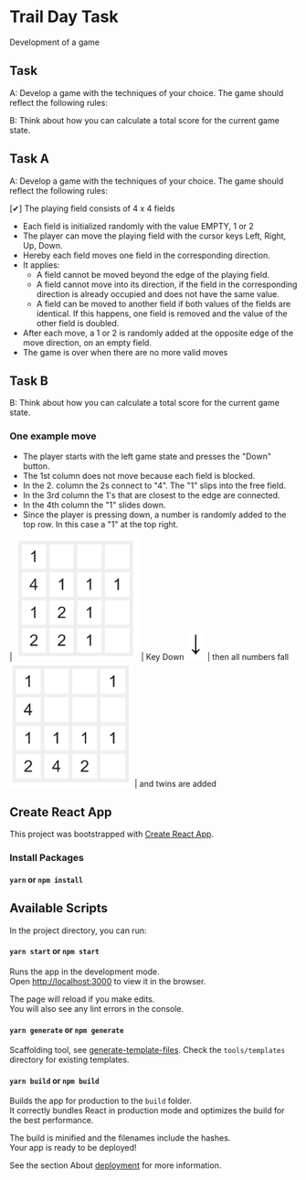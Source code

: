 # Trail Day Task

Development of a game

## Task

A: Develop a game with the techniques of your choice. The game should reflect the following
rules:

B: Think about how you can calculate a total score for the current game state.

## Task A

A: Develop a game with the techniques of your choice. The game should reflect the following
rules:

[✔] The playing field consists of 4 x 4 fields

- Each field is initialized randomly with the value EMPTY, 1 or 2
- The player can move the playing field with the cursor keys Left, Right, Up, Down.
- Hereby each field moves one field in the corresponding direction.
- It applies:
  - A field cannot be moved beyond the edge of the playing field.
  - A field cannot move into its direction, if the field in the corresponding
    direction is already occupied and does not have the same value.
  - A field can be moved to another field if both values of the fields are identical.
    If this happens, one field is removed and the value of the other field is
    doubled.
- After each move, a 1 or 2 is randomly added at the opposite edge of the move
  direction, on an empty field.
- The game is over when there are no more valid moves

## Task B

B: Think about how you can calculate a total score for the current game state.

### One example move

- The player starts with the left game state and presses the "Down" button.
- The 1st column does not move because each field is blocked.
- In the 2. column the 2s connect to "4". The "1" slips into the free field.
- In the 3rd column the 1's that are closest to the edge are connected.
- In the 4th column the "1" slides down.
- Since the player is pressing down, a number is randomly added to the top row. In this case a "1" at the top right.

| ![Before Move](./view1.png 'Before Move') | Key Down ![Press Down Key](./download.png 'download') | then all numbers fall ![After push down key](./view2.png 'After Moved') | and twins are added

## Create React App

This project was bootstrapped with [Create React App](https://github.com/facebook/create-react-app).

### Install Packages

#### `yarn` or `npm install`

## Available Scripts

In the project directory, you can run:

#### `yarn start` or `npm start`

Runs the app in the development mode.<br>
Open [http://localhost:3000](http://localhost:3000) to view it in the browser.

The page will reload if you make edits.<br>
You will also see any lint errors in the console.

#### `yarn generate` or `npm generate`

Scaffolding tool, see [generate-template-files](https://github.com/codeBelt/generate-template-files#readme). Check the `tools/templates` directory for existing templates.

#### `yarn build` or `npm build`

Builds the app for production to the `build` folder.<br>
It correctly bundles React in production mode and optimizes the build for the best performance.

The build is minified and the filenames include the hashes.<br>
Your app is ready to be deployed!

See the section About [deployment](https://facebook.github.io/create-react-app/docs/deployment) for more information.
